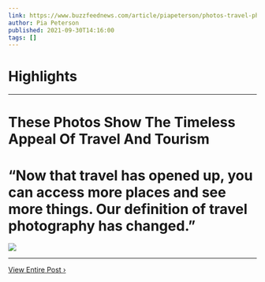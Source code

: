 ```yaml
---
link: https://www.buzzfeednews.com/article/piapeterson/photos-travel-photography-history
author: Pia Peterson
published: 2021-09-30T14:16:00
tags: []
---
```

# Highlights


---
# These Photos Show The Timeless Appeal Of Travel And Tourism
# “Now that travel has opened up, you can access more places and see more things. Our definition of travel photography has changed.”

![](https://img.buzzfeed.com/buzzfeed-static/static/2021-09/30/13/campaign_images/038aeec00971/these-photos-show-the-timeless-appeal-of-travel-a-2-405-1633007759-0_dblbig.jpg)

---

[View Entire Post ›](https://www.buzzfeednews.com/article/piapeterson/photos-travel-photography-history)